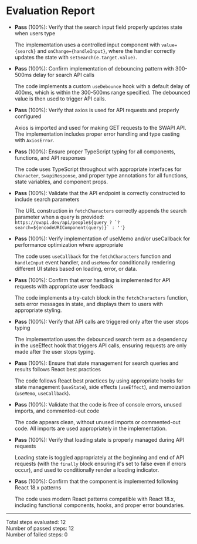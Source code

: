 # Evaluation Report

- **Pass** (100%): Verify that the search input field properly updates state when users type
  
  The implementation uses a controlled input component with `value={search}` and `onChange={handleInput}`, where the handler correctly updates the state with `setSearch(e.target.value)`.

- **Pass** (100%): Confirm implementation of debouncing pattern with 300-500ms delay for search API calls
  
  The code implements a custom `useDebounce` hook with a default delay of 400ms, which is within the 300-500ms range specified. The debounced value is then used to trigger API calls.

- **Pass** (100%): Verify that axios is used for API requests and properly configured
  
  Axios is imported and used for making GET requests to the SWAPI API. The implementation includes proper error handling and type casting with `AxiosError`.

- **Pass** (100%): Ensure proper TypeScript typing for all components, functions, and API responses
  
  The code uses TypeScript throughout with appropriate interfaces for `Character`, `SwapiResponse`, and proper type annotations for all functions, state variables, and component props.

- **Pass** (100%): Validate that the API endpoint is correctly constructed to include search parameters
  
  The URL construction in `fetchCharacters` correctly appends the search parameter when a query is provided: ``https://swapi.dev/api/people${query ? `?search=${encodeURIComponent(query)}` : ''}``

- **Pass** (100%): Verify implementation of useMemo and/or useCallback for performance optimization where appropriate
  
  The code uses `useCallback` for the `fetchCharacters` function and `handleInput` event handler, and `useMemo` for conditionally rendering different UI states based on loading, error, or data.

- **Pass** (100%): Confirm that error handling is implemented for API requests with appropriate user feedback
  
  The code implements a try-catch block in the `fetchCharacters` function, sets error messages in state, and displays them to users with appropriate styling.

- **Pass** (100%): Verify that API calls are triggered only after the user stops typing
  
  The implementation uses the debounced search term as a dependency in the useEffect hook that triggers API calls, ensuring requests are only made after the user stops typing.

- **Pass** (100%): Ensure that state management for search queries and results follows React best practices
  
  The code follows React best practices by using appropriate hooks for state management (`useState`), side effects (`useEffect`), and memoization (`useMemo`, `useCallback`).

- **Pass** (100%): Validate that the code is free of console errors, unused imports, and commented-out code
  
  The code appears clean, without unused imports or commented-out code. All imports are used appropriately in the implementation.

- **Pass** (100%): Verify that loading state is properly managed during API requests
  
  Loading state is toggled appropriately at the beginning and end of API requests (with the `finally` block ensuring it's set to false even if errors occur), and used to conditionally render a loading indicator.

- **Pass** (100%): Confirm that the component is implemented following React 18.x patterns
  
  The code uses modern React patterns compatible with React 18.x, including functional components, hooks, and proper error boundaries.

---

Total steps evaluated: 12  
Number of passed steps: 12  
Number of failed steps: 0